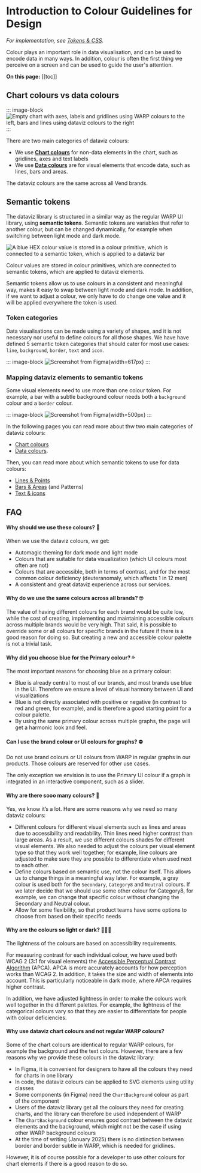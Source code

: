 # Introduction to Colour Guidelines for Design

*For implementation, see [Tokens & CSS](/foundations/data-visualization/tokens/introduction/).*

Colour plays an important role in data visualisation, and can be used to encode data in many ways. In addition, colour is often the first thing we perceive on a screen and can be used to guide the user's attention.

**On this page:**
[[toc]]


## Chart colours vs data colours

::: image-block
![Empty chart with axes, labels and gridlines using WARP colours to the left, bars and lines using dataviz colours to the right](/foundations/dataviz/chart-vs-data-colours.png)
:::

There are two main categories of dataviz colours: 
- We use [**Chart colours**](/foundations/data-visualization/colour/chart-colors/)  for non-data elements in the chart, such as gridlines, axes and text labels
- We use [**Data colours**](/foundations/data-visualization/colour/data-colors/) are for visual elements that encode data, such as lines, bars and areas.

The dataviz colours are the same across all Vend brands. 

## Semantic tokens

The dataviz library is structured in a similar way as the regular WARP UI library, using **semantic tokens**. Semantic tokens are variables that refer to another colour, but can be changed dynamically, for example when switching between light mode and dark mode. 

![A blue HEX colour value is stored in a colour primitive, which is connected to a semantic token, which is applied to a dataviz bar](/foundations/dataviz/semantic-token.png)

Colour values are stored in colour primitives, which are connected to semantic tokens, which are applied to dataviz elements.

Semantic tokens allow us to use colours in a consistent and meaningful way, makes it easy to swap between light mode and dark mode. In addition, if we want to adjust a colour, we only have to do change one value and it will be applied everywhere the token is used.

### Token categories 

Data visualisations can be made using a variety of shapes, and it is not necessary nor useful to define colours for all those shapes. We have have defined 5 semantic token categories that should cater for most use cases: `line`, `background`, `border`, `text` and `icon`.

::: image-block
![Screenshot from Figma](/foundations/dataviz/semantic-categories.png){width=617px}
:::

### Mapping dataviz elements to semantic tokens

Some visual elements need to use more than one colour token. For example, a bar with a subtle background colour needs both a `background` colour and a `border` colour. 

::: image-block
![Screenshot from Figma](/foundations/dataviz/mapping-datavizelement-to-token.png){width=500px}
:::

In the following pages you can read more about thw two main categories of dataviz colours:
- [Chart colours](/foundations/data-visualization/colour/chart-colors/) 
- [Data colours](/foundations/data-visualization/colour/data-colors/). 

Then, you can read more about which semantic tokens to use for data colours:
- [Lines & Points](/foundations/data-visualization/colour/lines-points/)
- [Bars & Areas](/foundations/data-visualization/colour/bars-areas/) (and Patterns)
- [Text & icons](/foundations/data-visualization/colour/text-icons/)
 

## FAQ

#### Why should we use these colours? 🧐

When we use the dataviz colours, we get:
- Automagic theming for dark mode and light mode
- Colours that are suitable for data visualization (which UI colours most often are not)
- Colours that are accessible, both in terms of contrast, and for the most common colour deficiency (deuteranomaly, which affects 1 in 12 men)
- A consistent and great dataviz experience across our services.

#### Why do we use the same colours across all brands? 🙄
The value of having different colours for each brand would be quite low, while the cost of creating, implementing and maintaining accessible colours across multiple brands would be very high. That said, it is possible to override some or all colours for specific brands in the future if there is a good reason for doing so. But creating a new and accessible colour palette is not a trivial task.

#### Why did you choose blue for the Primary colour? 💦
The most important reasons for choosing blue as a primary colour:
- Blue is already central to most of our brands, and most brands use blue in the UI. Therefore we ensure a level of visual harmony between UI and visualizations
- Blue is not directly associated with positive or negative (in contrast to red and green, for example), and is therefore a good starting point for a colour palette.
- By using the same primary colour across multiple graphs, the page will get a harmonic look and feel.

#### Can I use the brand colour or UI colours for graphs? ⛔️
Do not use brand colours or UI colours from WARP in regular graphs in our products. Those colours are reserved for other use cases. 

The only exception we envision is to use the Primary UI colour if a graph is integrated in an interactive component, such as a slider.

#### Why are there sooo many colours? 🤯
Yes, we know it’s a lot. Here are some reasons why we need so many dataviz colours:
- Different colours for different visual elements such as lines and areas due to accessibility and readability. Thin lines need higher contrast than large areas. As a result, we use different colours shades for different visual elements. We also needed to adjust the colours per visual element type so that they work well together; for example, line colours are adjusted to make sure they are possible to differentiate when used next to each other.
- Define colours based on semantic use, not the colour itself. This allows us to change things in a meaningful way later. For example, a gray colour is used both for the `Secondary`, `Category8` and `Neutral` colours. If we later decide that we should use some other colour for Category8, for example, we can change that specific colour without changing the Secondary and Neutral colour.
- Allow for some flexibility, so that product teams have some options to choose from based on their specific needs

#### Why are the colours so light or dark? 🧑🏻‍🎨
The lightness of the colours are based on accessibility requirements.

For measuring contrast for each individual colour, we have used both WCAG 2 (3:1 for visual elements) the 
[Accessible Perceptual Contrast Algorithm](https://git.apcacontrast.com/documentation/APCAeasyIntro.html) (APCA). APCA is more accurately accounts for how perception works than WCAG 2. In addition, it takes the size and width of elements into account. This is particularly noticeable in dark mode, where APCA requires higher contrast.

In addition, we have adjusted lightness in order to make the colours work well together in the different palettes. For example, the lightness of the categorical colours vary so that they are easier to differentiate for people with colour deficiencies.

#### Why use dataviz chart colours and not regular WARP colours?
Some of the chart colours are identical to regular WARP colours, for example the background and the text colours. However, there are a few reasons why we provide these colours in the dataviz library: 

- In Figma, it is convenient for designers to have all the colours they need for charts in one library
- In code, the dataviz colours can be applied to SVG elements using utility classes
- Some components (in Figma) need the `ChartBackground` colour as part of the component
- Users of the dataviz library get all the colours they need for creating charts, and the library can therefore be used independent of WARP
- The `ChartBackground` colour ensures good contrast between the dataviz elements and the background, which might not be the case if using other WARP background colours 
- At the time of writing (January 2025) there is no distinction between border and border subtle in WARP, which is needed for gridlines.

However, it is of course possible for a developer to use other colours for chart elements if there is a good reason to do so.
